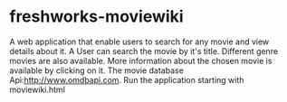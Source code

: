 # freshworks-moviewiki
 A web application that enable users to search for any movie and view details about it.
 A User can search the movie by it's title.
 Different genre movies are also available.
 More information about the chosen movie is available by clicking on it.
 The movie database Api:http://www.omdbapi.com.
 Run the application starting with moviewiki.html
 

